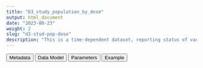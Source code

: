 ```yaml
---
title: "D3_study_population_by_dose"
output: html_document
date: "2023-08-23"
weight: 2
slug: "d3-stud-pop-dose"
description: "This is a time-dependent dataset, reporting status of vaccination in periods of time: each person is observed as many times as the vaccines they have received + the time since baseline. Moreover, date of first covid infection ever is stored"
---
```


<script src="/rmarkdown-libs/core-js/shim.min.js"></script>
<script src="/rmarkdown-libs/react/react.min.js"></script>
<script src="/rmarkdown-libs/react/react-dom.min.js"></script>
<script src="/rmarkdown-libs/reactwidget/react-tools.js"></script>
<script src="/rmarkdown-libs/htmlwidgets/htmlwidgets.js"></script>
<link href="/rmarkdown-libs/reactable/reactable.css" rel="stylesheet" />
<script src="/rmarkdown-libs/reactable-binding/reactable.js"></script>
<div class="tab">
<button class="tablinks" onclick="openCity(event, &#39;Metadata&#39;)" id="defaultOpen">Metadata</button>
<button class="tablinks" onclick="openCity(event, &#39;Data Model&#39;)">Data Model</button>
<button class="tablinks" onclick="openCity(event, &#39;Parameters&#39;)">Parameters</button>
<button class="tablinks" onclick="openCity(event, &#39;Example&#39;)">Example</button>
</div>
<div id="Metadata" class="tabcontent">
<div id="htmlwidget-1" class="reactable html-widget " style="width:auto;height:600px;"></div>
<script type="application/json" data-for="htmlwidget-1">{"x":{"tag":{"name":"Reactable","attribs":{"data":{"medatata_name":["Name of the dataset","Content of the dataset","Unit of observation","Dataset where the list of UoOs is fully listed and with 1 record per UoO","How many observations per UoO","Variables capturing the UoO","Primary key","Parameters",null,null,null,null,null,null,null,null,null,null,null,null],"metadata_content":["D3_study_population_by_dose","This is a time-dependent dataset, reporting status of vaccination in periods of time: each person is observed as many times as the vaccines they have received + the time since baseline. Moreover, date of first covid infection ever is stored","persons in the study cohort (D4_study_population)","D4_study_population","as many as the doses received + 1","person_id dose",null,null,null,null,null,null,null,null,null,null,null,null,null,null]},"columns":[{"id":"medatata_name","name":"medatata_name","type":"character"},{"id":"metadata_content","name":"metadata_content","type":"character"}],"sortable":false,"searchable":true,"pagination":false,"highlight":true,"bordered":true,"striped":true,"style":{"maxWidth":1800},"height":"600px","dataKey":"c319a5735da1c85a785ebee9c9c37aa0"},"children":[]},"class":"reactR_markup"},"evals":[],"jsHooks":[]}</script>
</div>
<div id="Data Model" class="tabcontent">
<div id="htmlwidget-2" class="reactable html-widget " style="width:auto;height:600px;"></div>
<script type="application/json" data-for="htmlwidget-2">{"x":{"tag":{"name":"Reactable","attribs":{"data":{"VarName":["person_id","sex","date_of_birth","dose","start_date_of_period","end_date_of_period","type_vax","date","COVID19",null,null,null,null,null,null,null,null,null,null,null],"Description":["person identified","sex at instance creation","date of birth","0 if period before the first dose, then number of last dose","start of the period with this dose, or start of study","end of the period with this dose, or end of study","manufacturer","date of first covdi infection (If any)","whether there is a past covid infection",null,null,null,null,null,null,null,null,null,null,null],"Format":["character","character","date","int",null,null,null,"date","binary",null,null,null,null,null,null,null,null,null,null,null],"Vocabulary":[null,"M\r\nF\r\nU\r\nO",null,"0 1 2 3 4",null,null,"pfizer astrazeneca moderna janssen novavax",null,"1 = exists covid\r\n0 = otherwise",null,null,null,null,null,null,null,null,null,null,null],"Parameters":[null,null,null,null,null,null,null,null,null,null,null,null,null,null,null,null,null,null,null,null],"Notes and examples":[null,null,null,null,null,null,null,null,null,null,null,null,null,null,null,null,null,null,null,null],"Source tables and variables":[null,null,null,null,null,null,null,null,null,null,null,null,null,null,null,null,null,null,null,null],"Retrieved":["yes","yes","yes",null,null,"yes","yes","yes","yes",null,null,null,null,null,null,null,null,null,null,null],"Calculated":[null,null,null,"yes","yes",null,null,null,null,null,null,null,null,null,null,null,null,null,null,null],"Algorithm_id":[null,null,null,null,null,null,null,null,null,null,null,null,null,null,null,null,null,null,null,null],"Rule":[null,null,null,null,null,null,null,null,null,null,null,null,null,null,null,null,null,null,null,null]},"columns":[{"id":"VarName","name":"VarName","type":"character"},{"id":"Description","name":"Description","type":"character"},{"id":"Format","name":"Format","type":"character"},{"id":"Vocabulary","name":"Vocabulary","type":"character"},{"id":"Parameters","name":"Parameters","type":"logical"},{"id":"Notes and examples","name":"Notes and examples","type":"logical"},{"id":"Source tables and variables","name":"Source tables and variables","type":"logical"},{"id":"Retrieved","name":"Retrieved","type":"character"},{"id":"Calculated","name":"Calculated","type":"character"},{"id":"Algorithm_id","name":"Algorithm_id","type":"logical"},{"id":"Rule","name":"Rule","type":"logical"}],"sortable":false,"searchable":true,"pagination":false,"highlight":true,"bordered":true,"striped":true,"style":{"maxWidth":1800},"height":"600px","dataKey":"5385ffcdcd9e2357ee824b9468690cf7"},"children":[]},"class":"reactR_markup"},"evals":[],"jsHooks":[]}</script>
</div>
<div id="Parameters" class="tabcontent">
<div id="htmlwidget-3" class="reactable html-widget " style="width:auto;height:600px;"></div>
<script type="application/json" data-for="htmlwidget-3">{"x":{"tag":{"name":"Reactable","attribs":{"data":{"parameter in the variable name":[null,null,null,null,null,null,null,null,null,null,null,null,null,null,null,null,null,null,null,null],"values":[null,null,null,null,null,null,null,null,null,null,null,null,null,null,null,null,null,null,null,null],"name of macro":[null,null,null,null,null,null,null,null,null,null,null,null,null,null,null,null,null,null,null,null]},"columns":[{"id":"parameter in the variable name","name":"parameter in the variable name","type":"logical"},{"id":"values","name":"values","type":"logical"},{"id":"name of macro","name":"name of macro","type":"logical"}],"sortable":false,"searchable":true,"pagination":false,"highlight":true,"bordered":true,"striped":true,"style":{"maxWidth":1800},"height":"600px","dataKey":"f545894952d01490ab535e7af1d88bc2"},"children":[]},"class":"reactR_markup"},"evals":[],"jsHooks":[]}</script>
</div>
<div id="Example" class="tabcontent">
<div id="htmlwidget-4" class="reactable html-widget " style="width:auto;height:600px;"></div>
<script type="application/json" data-for="htmlwidget-4">{"x":{"tag":{"name":"Reactable","attribs":{"data":{"person_id":["P0001","P0002","P0003","P0004","P0004","P0005","P0006","P0007","P0011","P0013","P0013","P0014","P0014","P0014","P0015","P0015","P0015","P0016","P0016","P0017"],"sex":["F","M","M","F","F","M","F","F","F","F","F","M","M","M","F","F","F","M","M","F"],"date_of_birth":["1968-01-15T00:00:00Z","1998-01-01T00:00:00Z","1996-09-24T00:00:00Z","1943-12-13T00:00:00Z","1943-12-13T00:00:00Z","2016-07-06T00:00:00Z","2019-07-05T00:00:00Z","2016-06-06T00:00:00Z","1988-11-19T00:00:00Z","1970-01-28T00:00:00Z","1970-01-28T00:00:00Z","1942-10-25T00:00:00Z","1942-10-25T00:00:00Z","1942-10-25T00:00:00Z","1964-03-14T00:00:00Z","1964-03-14T00:00:00Z","1964-03-14T00:00:00Z","1993-07-21T00:00:00Z","1993-07-21T00:00:00Z","1926-10-26T00:00:00Z"],"dose":[0,0,0,0,1,0,0,0,0,0,1,0,1,2,0,1,2,0,1,0],"start_date_of_period":["2019-01-01T00:00:00Z","2019-10-29T00:00:00Z","2019-01-01T00:00:00Z","2019-01-01T00:00:00Z","2021-05-02T00:00:00Z","2019-01-01T00:00:00Z","2020-12-05T00:00:00Z","2019-01-01T00:00:00Z","2019-01-01T00:00:00Z","2019-01-01T00:00:00Z","2021-05-22T00:00:00Z","2019-01-01T00:00:00Z","2021-04-18T00:00:00Z","2021-05-12T00:00:00Z","2019-01-01T00:00:00Z","2021-05-15T00:00:00Z","2021-06-24T00:00:00Z","2019-01-01T00:00:00Z","2021-04-10T00:00:00Z","2019-01-01T00:00:00Z"],"end_date_of_period":["2020-12-31T00:00:00Z","2021-06-02T00:00:00Z","2021-06-30T00:00:00Z","2021-05-01T00:00:00Z","2021-06-30T00:00:00Z","2021-06-30T00:00:00Z","2021-06-30T00:00:00Z","2021-06-30T00:00:00Z","2019-03-01T00:00:00Z","2021-05-21T00:00:00Z","2021-06-30T00:00:00Z","2021-04-17T00:00:00Z","2021-05-11T00:00:00Z","2021-06-30T00:00:00Z","2021-05-14T00:00:00Z","2021-06-23T00:00:00Z","2021-06-30T00:00:00Z","2021-04-09T00:00:00Z","2021-06-30T00:00:00Z","2019-08-27T00:00:00Z"],"type_vax":[null,null,null,null,"astrazeneca",null,null,null,null,null,"moderna",null,"pfizer","pfizer",null,"pfizer","pfizer",null,"astrazeneca",null],"date":["2021-01-01T00:00:00Z",null,null,null,null,null,null,null,null,null,null,null,null,null,null,null,null,null,null,null],"COVID19":[1,0,0,0,0,0,0,0,0,0,0,0,0,0,0,0,0,0,0,0]},"columns":[{"id":"person_id","name":"person_id","type":"character"},{"id":"sex","name":"sex","type":"character"},{"id":"date_of_birth","name":"date_of_birth","type":"Date"},{"id":"dose","name":"dose","type":"numeric"},{"id":"start_date_of_period","name":"start_date_of_period","type":"Date"},{"id":"end_date_of_period","name":"end_date_of_period","type":"Date"},{"id":"type_vax","name":"type_vax","type":"character"},{"id":"date","name":"date","type":"Date"},{"id":"COVID19","name":"COVID19","type":"numeric"}],"sortable":false,"searchable":true,"pagination":false,"highlight":true,"bordered":true,"striped":true,"style":{"maxWidth":1800},"height":"600px","dataKey":"ddc66c034241e48a1cdf3fcac5ce06fe"},"children":[]},"class":"reactR_markup"},"evals":[],"jsHooks":[]}</script>
</div>

